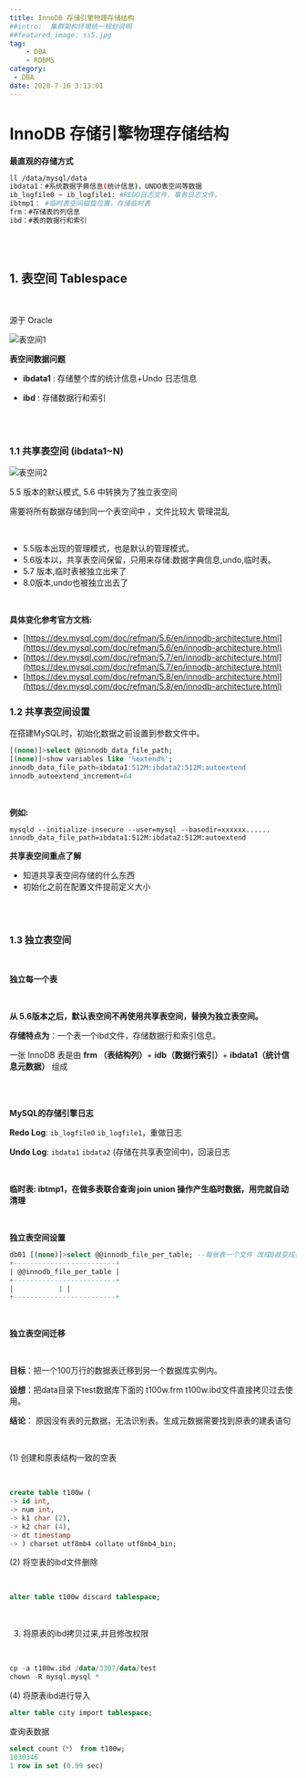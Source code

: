 ```yaml
---
title: InnoDB 存储引擎物理存储结构
##intro:  集群架构环境统一规划说明
##featured_image: ss5.jpg
tag: 
    - DBA
    - RDBMS
category: 
 - DBA
date: 2020-7-16 3:13:01
---
```

# **InnoDB 存储引擎物理存储结构**





**最直观的存储方式**

```bash
ll /data/mysql/data
ibdata1：#系统数据字典信息(统计信息)，UNDO表空间等数据 
ib_logfile0 ~ ib_logfile1: #REDO日志文件，事务日志文件。
ibtmp1： #临时表空间磁盘位置，存储临时表
frm：#存储表的列信息
ibd：#表的数据行和索引
```

<br>

<br>

## 1. 表空间 Tablespace

<br>

源于 Oracle

![表空间1](https://xin997.oss-cn-beijing.aliyuncs.com/xinblogs/webimg-DBA/Section5-2-1.png)

**表空间数据问题**

- **ibdata1** : 存储整个库的统计信息+Undo 日志信息 

- **ibd**  : 存储数据行和索引

  <br>

  <br>

### 1.1 共享表空间 (ibdata1~N)

![表空间2](https://xin997.oss-cn-beijing.aliyuncs.com/xinblogs/webimg-DBA/Section5-2-2.png)


5.5 版本的默认模式, 5.6 中转换为了独立表空间 <br>

需要将所有数据存储到同一个表空间中 ，文件比较大 管理混乱<br>

<br>

- 5.5版本出现的管理模式，也是默认的管理模式。
- 5.6版本以，共享表空间保留，只用来存储:数据字典信息,undo,临时表。
- 5.7 版本,临时表被独立出来了
- 8.0版本,undo也被独立出去了

 <br>

**具体变化参考官方文档:**

- [https://dev.mysql.com/doc/refman/5.6/en/innodb-architecture.html](https://dev.mysql.com/doc/refman/5.6/en/innodb-architecture.html)
- [https://dev.mysql.com/doc/refman/5.7/en/innodb-architecture.html](https://dev.mysql.com/doc/refman/5.7/en/innodb-architecture.html)
- [https://dev.mysql.com/doc/refman/5.8/en/innodb-architecture.html](https://dev.mysql.com/doc/refman/5.8/en/innodb-architecture.html)



### 1.2 共享表空间设置

在搭建MySQL时，初始化数据之前设置到参数文件中。
 <br>

```sql
[(none)]>select @@innodb_data_file_path;
[(none)]>show variables like '%extend%';
innodb_data_file_path=ibdata1:512M:ibdata2:512M:autoextend
innodb_autoextend_increment=64
```

 <br>

**例如:** 

```shell
mysqld --initialize-insecure --user=mysql --basedir=xxxxxx......
innodb_data_file_path=ibdata1:512M:ibdata2:512M:autoextend
```



**共享表空间重点了解**

- 知道共享表空间存储的什么东西
- 初始化之前在配置文件提前定义大小 



 <br> <br>

### 1.3 独立表空间

 <br>

**独立每一个表** 

  <br>

**从 5.6版本之后，默认表空间不再使用共享表空间，替换为独立表空间。**

**存储特点为**：一个表一个ibd文件，存储数据行和索引信息。

一张 InnoDB 表是由  **frm （表结构列）**+ **idb（数据行索引）**+ **ibdata1（统计信息元数据）** 组成

<br>

  <br>



**MySQL的存储引擎日志**

 

**Redo Log**: `ib_logfile0` `ib_logfile1`，重做日志<br>

**Undo Log**: `ibdata1` `ibdata2` (存储在共享表空间中)，回滚日志<br>

<br>

**临时表: ibtmp1，在做多表联合查询 join union 操作产生临时数据，用完就自动清理**

<br>

 **独立表空间设置**

```sql
db01 [(none)]>select @@innodb_file_per_table; --每张表一个文件 改成0就变成共享表空间了，不会影响之前表的空间设置
+-------------------------+
| @@innodb_file_per_table |
+-------------------------+
|           1 |
+-------------------------+
```

<br>

**独立表空间迁移** 

<br>

**目标**：把一个100万行的数据表迁移到另一个数据库实例内。

**设想**：把data目录下test数据库下面的 t100w.frm t100w.ibd文件直接拷贝过去使用。

**结论**： 原因没有表的元数据，无法识别表。生成元数据需要找到原表的建表语句

<br>

(1) 创建和原表结构一致的空表

<br>

```sql
create table t100w (
-> id int,
-> num int,
-> k1 char (2),
-> k2 char (4),
-> dt timestamp
-> ) charset utf8mb4 collate utf8mb4_bin;
```

(2) 将空表的ibd文件删除

<br>

```sql
alter table t100w discard tablespace;
```

<br>

3) 将原表的ibd拷贝过来,并且修改权限

<br>

```sql
cp -a t100w.ibd /data/3307/data/test
chown -R mysql.mysql *
```



(4) 将原表ibd进行导入

```sql
alter table city import tablespace; 
```



查询表数据

```sql
select count（*） from t100w;
1030346
1 row in set (0.99 sec)
```

